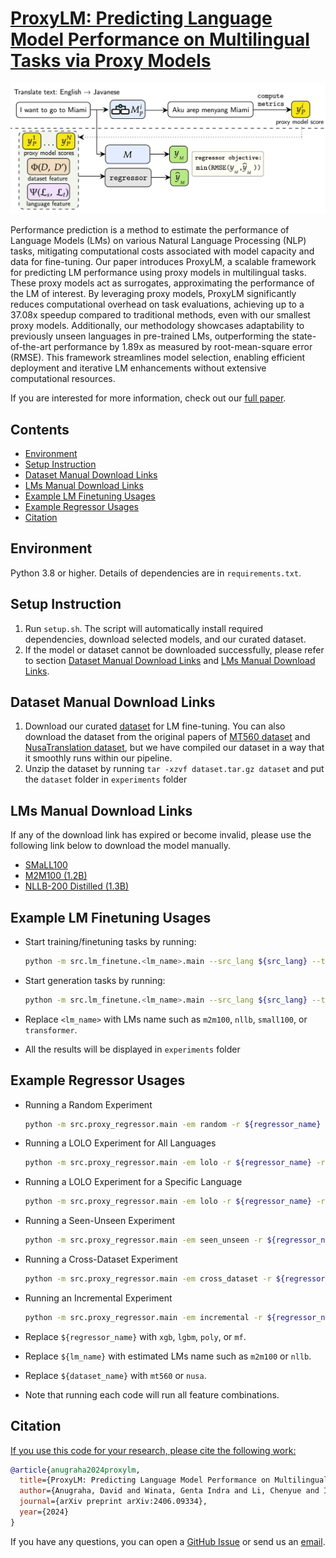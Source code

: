 # [ProxyLM: Predicting Language Model Performance on Multilingual Tasks via Proxy Models](https://arxiv.org/abs/2406.09334)

![framework for LM performance prediction](./logo.png)

Performance prediction is a method to estimate the performance of Language Models (LMs) on various Natural Language Processing (NLP) tasks, mitigating computational costs associated with model capacity and data for fine-tuning. Our paper introduces ProxyLM, a scalable framework for predicting LM performance using proxy models in multilingual tasks. These proxy models act as surrogates, approximating the performance of the LM of interest. By leveraging proxy models, ProxyLM significantly reduces computational overhead on task evaluations, achieving up to a 37.08x speedup compared to traditional methods, even with our smallest proxy models. Additionally, our methodology showcases adaptability to previously unseen languages in pre-trained LMs, outperforming the state-of-the-art performance by 1.89x as measured by root-mean-square error (RMSE). This framework streamlines model selection, enabling efficient deployment and iterative LM enhancements without extensive computational resources.

If you are interested for more information, check out our [full paper](https://arxiv.org/abs/2406.09334).

## Contents

+ [Environment](#environment)
+ [Setup Instruction](#setup-instruction)
+ [Dataset Manual Download Links](#dataset-manual-download-links)
+ [LMs Manual Download Links](#lms-manual-download-links)
+ [Example LM Finetuning Usages](#example-lm-finetuning-usages)
+ [Example Regressor Usages](#example-regressor-usages)
+ [Citation](#citation)

## Environment

Python 3.8 or higher. Details of dependencies are in `requirements.txt`.

## Setup Instruction

1. Run `setup.sh`. The script will automatically install required dependencies, download selected models, and our curated dataset.
2. If the model or dataset cannot be downloaded successfully, please refer to section [Dataset Manual Download Links](#dataset-manual-download-links) and [LMs Manual Download Links](#lms-manual-download-links).

## Dataset Manual Download Links

1. Download our curated [dataset](https://drive.google.com/file/d/1ixv_kXQjdQypUfvbumkc37rB2TcTWuhD/view) for LM fine-tuning. You can also download the dataset from the original papers of [MT560 dataset](https://aclanthology.org/2021.acl-demo.37) and [NusaTranslation dataset](https://aclanthology.org/2023.ijcnlp-main.60/), but we have compiled our dataset in a way that it smoothly runs within our pipeline.
2. Unzip the dataset by running `tar -xzvf dataset.tar.gz dataset` and put the `dataset` folder in `experiments` folder

## LMs Manual Download Links

If any of the download link has expired or become invalid, please use the following link below to download the model manually.

+ [SMaLL100](https://github.com/alirezamshi/small100)
+ [M2M100 (1.2B)](https://github.com/facebookresearch/fairseq/tree/main/examples/m2m_100)
+ [NLLB-200 Distilled (1.3B)](https://github.com/facebookresearch/fairseq/tree/nllb)

## Example LM Finetuning Usages

+ Start training/finetuning tasks by running:
    ```bash
    python -m src.lm_finetune.<lm_name>.main --src_lang ${src_lang} --tgt_lang ${tgt_lang} --finetune 1 --dataset ${dataset} --size ${size}
    ```

+ Start generation tasks by running:
    ```bash
    python -m src.lm_finetune.<lm_name>.main --src_lang ${src_lang} --tgt_lang ${tgt_lang} --finetune 0
    ```

+ Replace `<lm_name>` with LMs name such as `m2m100`, `nllb`, `small100`, or `transformer`.
+ All the results will be displayed in `experiments` folder

## Example Regressor Usages

+ Running a Random Experiment
  ```bash
  python -m src.proxy_regressor.main -em random -r ${regressor_name} -rj path/to/regressor_config.json -d ${dataset_name} -m ${lm_name}
  ```
+ Running a LOLO Experiment for All Languages
  ```bash
  python -m src.proxy_regressor.main -em lolo -r ${regressor_name} -rj path/to/regressor_config.json -d ${dataset_name} -m ${lm_name} -l all
  ```
+ Running a LOLO Experiment for a Specific Language
  ```bash
  python -m src.proxy_regressor.main -em lolo -r ${regressor_name} -rj path/to/regressor_config.json -d ${dataset_name} -m ${lm_name} -l ind
  ```
+ Running a Seen-Unseen Experiment
  ```bash
  python -m src.proxy_regressor.main -em seen_unseen -r ${regressor_name} -rj path/to/regressor_config.json -d ${dataset_name} -m ${lm_name}
  ```
+ Running a Cross-Dataset Experiment
  ```bash
  python -m src.proxy_regressor.main -em cross_dataset -r ${regressor_name} -rj path/to/regressor_config.json -m ${lm_name}
  ```
+ Running an Incremental Experiment
  ```bash
  python -m src.proxy_regressor.main -em incremental -r ${regressor_name} -rj path/to/regressor_config.json -d ${dataset_name} -m ${lm_name}
  ```

+ Replace `${regressor_name}` with `xgb`, `lgbm`, `poly`, or `mf`.
+ Replace `${lm_name}` with estimated LMs name such as `m2m100` or `nllb`.
+ Replace `${dataset_name}` with `mt560` or `nusa`.
+ Note that running each code will run all feature combinations.

## Citation

<u>If you use this code for your research, please cite the following work:</u>

```bibtex
@article{anugraha2024proxylm,
  title={ProxyLM: Predicting Language Model Performance on Multilingual Tasks via Proxy Models},
  author={Anugraha, David and Winata, Genta Indra and Li, Chenyue and Irawan, Patrick Amadeus and Lee, En-Shiun Annie},
  journal={arXiv preprint arXiv:2406.09334},
  year={2024}
}
```

If you have any questions, you can open a [GitHub Issue](https://github.com/davidanugraha/proxylm/issues) or send us an [email](mailto:david.anugraha@gmail.com).